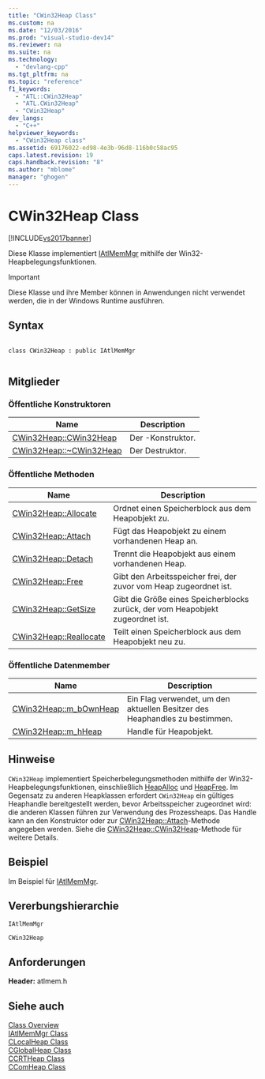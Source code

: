 ```yaml
---
title: "CWin32Heap Class"
ms.custom: na
ms.date: "12/03/2016"
ms.prod: "visual-studio-dev14"
ms.reviewer: na
ms.suite: na
ms.technology: 
  - "devlang-cpp"
ms.tgt_pltfrm: na
ms.topic: "reference"
f1_keywords: 
  - "ATL::CWin32Heap"
  - "ATL.CWin32Heap"
  - "CWin32Heap"
dev_langs: 
  - "C++"
helpviewer_keywords: 
  - "CWin32Heap class"
ms.assetid: 69176022-ed98-4e3b-96d8-116b0c58ac95
caps.latest.revision: 19
caps.handback.revision: "8"
ms.author: "mblome"
manager: "ghogen"
---
```

# CWin32Heap Class
[!INCLUDE[vs2017banner](../../assembler/inline/includes/vs2017banner.md)]

Diese Klasse implementiert [IAtlMemMgr](../../atl/reference/iatlmemmgr-class.md) mithilfe der Win32\-Heapbelegungsfunktionen.  
  
> [!IMPORTANT]
>  Diese Klasse und ihre Member können in Anwendungen nicht verwendet werden, die in der Windows Runtime ausführen.  
  
## Syntax  
  
```  
  
class CWin32Heap : public IAtlMemMgr  
  
```  
  
## Mitglieder  
  
### Öffentliche Konstruktoren  
  
|Name|Description|  
|----------|-----------------|  
|[CWin32Heap::CWin32Heap](../Topic/CWin32Heap::CWin32Heap.md)|Der \-Konstruktor.|  
|[CWin32Heap::~CWin32Heap](../Topic/CWin32Heap::~CWin32Heap.md)|Der Destruktor.|  
  
### Öffentliche Methoden  
  
|Name|Description|  
|----------|-----------------|  
|[CWin32Heap::Allocate](../Topic/CWin32Heap::Allocate.md)|Ordnet einen Speicherblock aus dem Heapobjekt zu.|  
|[CWin32Heap::Attach](../Topic/CWin32Heap::Attach.md)|Fügt das Heapobjekt zu einem vorhandenen Heap an.|  
|[CWin32Heap::Detach](../Topic/CWin32Heap::Detach.md)|Trennt die Heapobjekt aus einem vorhandenen Heap.|  
|[CWin32Heap::Free](../Topic/CWin32Heap::Free.md)|Gibt den Arbeitsspeicher frei, der zuvor vom Heap zugeordnet ist.|  
|[CWin32Heap::GetSize](../Topic/CWin32Heap::GetSize.md)|Gibt die Größe eines Speicherblocks zurück, der vom Heapobjekt zugeordnet ist.|  
|[CWin32Heap::Reallocate](../Topic/CWin32Heap::Reallocate.md)|Teilt einen Speicherblock aus dem Heapobjekt neu zu.|  
  
### Öffentliche Datenmember  
  
|Name|Description|  
|----------|-----------------|  
|[CWin32Heap::m\_bOwnHeap](../Topic/CWin32Heap::m_bOwnHeap.md)|Ein Flag verwendet, um den aktuellen Besitzer des Heaphandles zu bestimmen.|  
|[CWin32Heap::m\_hHeap](../Topic/CWin32Heap::m_hHeap.md)|Handle für Heapobjekt.|  
  
## Hinweise  
 `CWin32Heap` implementiert Speicherbelegungsmethoden mithilfe der Win32\-Heapbelegungsfunktionen, einschließlich [HeapAlloc](http://msdn.microsoft.com/library/windows/desktop/aa366597) und [HeapFree](http://msdn.microsoft.com/library/windows/desktop/aa366701).  Im Gegensatz zu anderen Heapklassen erfordert `CWin32Heap` ein gültiges Heaphandle bereitgestellt werden, bevor Arbeitsspeicher zugeordnet wird: die anderen Klassen führen zur Verwendung des Prozessheaps.  Das Handle kann an den Konstruktor oder zur [CWin32Heap::Attach](../Topic/CWin32Heap::Attach.md)\-Methode angegeben werden.  Siehe die [CWin32Heap::CWin32Heap](../Topic/CWin32Heap::CWin32Heap.md)\-Methode für weitere Details.  
  
## Beispiel  
 Im Beispiel für [IAtlMemMgr](../../atl/reference/iatlmemmgr-class.md).  
  
## Vererbungshierarchie  
 `IAtlMemMgr`  
  
 `CWin32Heap`  
  
## Anforderungen  
 **Header:** atlmem.h  
  
## Siehe auch  
 [Class Overview](../../atl/atl-class-overview.md)   
 [IAtlMemMgr Class](../../atl/reference/iatlmemmgr-class.md)   
 [CLocalHeap Class](../../atl/reference/clocalheap-class.md)   
 [CGlobalHeap Class](../../atl/reference/cglobalheap-class.md)   
 [CCRTHeap Class](../../atl/reference/ccrtheap-class.md)   
 [CComHeap Class](../../atl/reference/ccomheap-class.md)